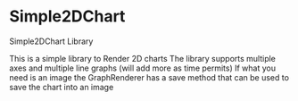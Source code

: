 # Simple2DChart
Simple2DChart Library

This is a simple library to Render 2D charts
The library supports multiple axes and multiple line graphs (will add more as time permits)
If what you need is an image the GraphRenderer has a save method that can be used to save the chart into an image 
